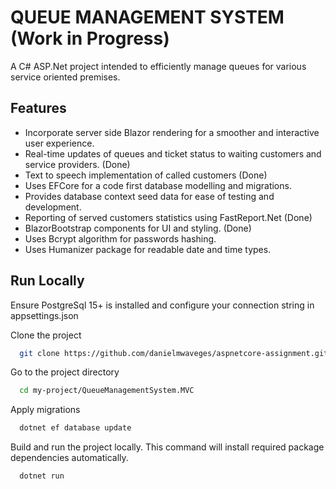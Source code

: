 
# QUEUE MANAGEMENT SYSTEM (Work in Progress)

A C# ASP.Net project intended to efficiently manage queues for various service oriented premises.



## Features

- Incorporate server side Blazor rendering for a smoother and interactive user experience.
- Real-time updates of queues and ticket status to waiting customers and service providers. (Done)
- Text to speech implementation of called customers (Done)
- Uses EFCore for a code first database modelling and migrations.
- Provides database context seed data for ease of testing and development.
- Reporting of served customers statistics using FastReport.Net (Done)
- BlazorBootstrap components for UI and styling. (Done)
- Uses Bcrypt algorithm for passwords hashing.
- Uses Humanizer package for readable date and time types.



## Run Locally
Ensure PostgreSql 15+ is installed and configure your connection string in appsettings.json


Clone the project

```bash
  git clone https://github.com/danielmwaveges/aspnetcore-assignment.git
```

Go to the project directory

```bash
  cd my-project/QueueManagementSystem.MVC
```

Apply migrations

```bash
  dotnet ef database update
```

Build and run the project locally. This command will install required package dependencies automatically.
```bash
  dotnet run
```

